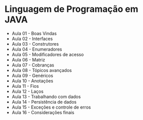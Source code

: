 # Linguagem de Programação em JAVA

- Aula 01 - Boas Vindas
- Aula 02 - Interfaces
- Aula 03 - Construtores
- Aula 04 - Enumeradores
- Aula 05 - Modificadores de acesso
- Aula 06 - Matriz
- Aula 07 - Cobranças
- Aula 08 - Tópicos avançados
- Aula 09 - Genéricos
- Aula 10 - Anotações
- Aula 11 - Fios
- Aula 12 - Laços
- Aula 13 - Trabalhando com dados
- Aula 14 - Persistência de dados
- Aula 15 - Exceções e controle de erros
- Aula 16 - Considerações finais
